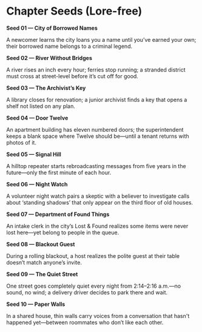 # Chapter Seeds (Lore-free)

**Seed 01 — City of Borrowed Names**

A newcomer learns the city loans you a name until you’ve earned your own; their borrowed name belongs to a criminal legend.

**Seed 02 — River Without Bridges**

A river rises an inch every hour; ferries stop running; a stranded district must cross at street-level before it’s cut off for good.

**Seed 03 — The Archivist’s Key**

A library closes for renovation; a junior archivist finds a key that opens a shelf not listed on any plan.

**Seed 04 — Door Twelve**

An apartment building has eleven numbered doors; the superintendent keeps a blank space where Twelve should be—until a tenant returns with photos of it.

**Seed 05 — Signal Hill**

A hilltop repeater starts rebroadcasting messages from five years in the future—only the first minute of each hour.

**Seed 06 — Night Watch**

A volunteer night watch pairs a skeptic with a believer to investigate calls about ‘standing shadows’ that only appear on the third floor of old houses.

**Seed 07 — Department of Found Things**

An intake clerk in the city’s Lost & Found realizes some items were never lost here—yet belong to people in the queue.

**Seed 08 — Blackout Guest**

During a rolling blackout, a host realizes the polite guest at their table doesn’t match anyone’s invite.

**Seed 09 — The Quiet Street**

One street goes completely quiet every night from 2:14–2:16 a.m.—no sound, no wind; a delivery driver decides to park there and wait.

**Seed 10 — Paper Walls**

In a shared house, thin walls carry voices from a conversation that hasn't happened yet—between roommates who don’t like each other.
